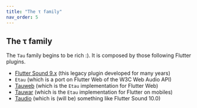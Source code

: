 ```yaml
---
title: "The τ family"
nav_order: 5
---
```


## The τ family

The `Tau` family begins to be rich :). It is composed by those following Flutter plugins.

- [Flutter Sound 9.x](/tau/family/FlutterSound.html) (this legacy plugin developed for many years)
- `Etau` (which is a port on Flutter Web of the W3C Web Audio API)
- [Tauweb](/tau/family/tauweb.html) (which is the `Etau` implementation for Flutter Web)
- [Tauwar](/tau/family/tauwar.html) (which is the `Etau` implementation for Flutter on mobiles)
- [Taudio](/tau/family/taudio.html) (which is (will be) something like Flutter Sound 10.0)
